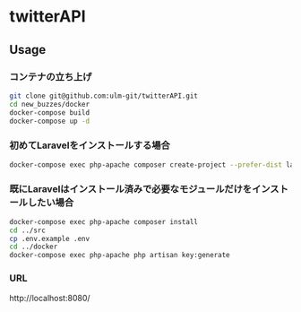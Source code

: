 # twitterAPI

## Usage

### コンテナの立ち上げ

```bash
git clone git@github.com:ulm-git/twitterAPI.git
cd new_buzzes/docker
docker-compose build
docker-compose up -d
```

### 初めてLaravelをインストールする場合

```bash
docker-compose exec php-apache composer create-project --prefer-dist laravel/laravel . "6.0.*"
``````

### 既にLaravelはインストール済みで必要なモジュールだけをインストールしたい場合

```bash
docker-compose exec php-apache composer install
cd ../src
cp .env.example .env
cd ../docker
docker-compose exec php-apache php artisan key:generate
```

### URL

http://localhost:8080/
